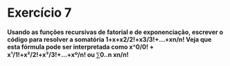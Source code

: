 # Exercício 7

**Usando as funções recursivas de fatorial e de exponenciação,
escrever o código para resolver a somatória 1+x+x2/2!+x3/3!+...+xn/n!
Veja que esta fórmula pode ser interpretada como x^0/0! +
x¹/1!+x²/2!+x³/3!+...+xº/n! ou ⅀0..n xn/n!**